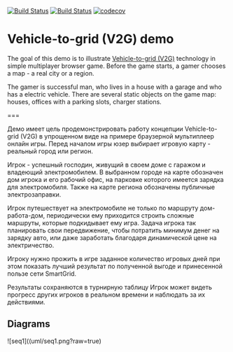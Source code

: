 [![Build Status](https://travis-ci.org/v2g-demo/v2g-demo.svg?branch=master)](https://travis-ci.org/v2g-demo/v2g-demo)
[![Build Status](https://dev.azure.com/v2g-demo/v2g-demo/_apis/build/status/v2g-demo.v2g-demo?branchName=master)](https://dev.azure.com/v2g-demo/v2g-demo/_build/latest?definitionId=2&branchName=master)
[![codecov](https://codecov.io/gh/v2g-demo/v2g-demo/branch/master/graph/badge.svg)](https://codecov.io/gh/v2g-demo/v2g-demo)

# Vehicle-to-grid (V2G) demo

The goal of this demo is to illustrate [Vehicle-to-grid (V2G)](https://en.wikipedia.org/wiki/Vehicle-to-grid) technology in simple multiplayer browser game. Before the game starts, a gamer chooses a map - a real city or a region.

The gamer is successful man, who lives in a house with a garage and who has a electric vehicle. There are several static objects on the game map: houses, offices with a parking slots, charger stations.

===

Демо имеет цель продемонстрировать работу концепции Vehicle-to-grid (V2G) в упрощенном виде на примере браузерной мультиплеер онлайн игры. Перед началом игры юзер выбирает игровую карту - реальный город или регион. 

Игрок - успешный господин, живущий в своем доме с гаражом и владеющий электромобилем. В выбранном городе на карте обозначен дом игрока и его рабочий офис, на парковке которого имеется зарядка для электромобиля. Также на карте региона обозначены публичные электрозаправки. 

Игрок путешествует на электромобиле не только по маршруту дом-работа-дом, периодически ему приходится строить сложные маршруты, которые подкидывает ему игра. 
Задача игрока так планировать свои передвижение, чтобы потратить минимум денег на зарядку авто, или даже заработать благодаря динамической цене на электричество. 


Игроку нужно прожить в игре заданное количество игровых дней при этом показать лучший результат по полученной выгоде и 
принесенной пользе сети SmartGrid.

Результаты сохраняются в турнирную таблицу
Игрок может видеть прогресс других игроков в реальном времени и наблюдать за их действиями.

## Diagrams

![seq1]((uml/seq1.png?raw=true)

